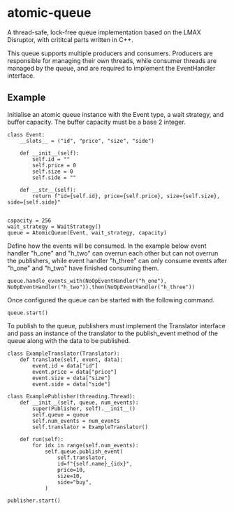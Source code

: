 # atomic-queue
A thread-safe, lock-free queue implementation based on the LMAX Disruptor, with crititcal parts written in C++.

This queue supports multiple producers and consumers. Producers are responsible for managing their own threads,
while consumer threads are managed by the queue, and are required to implement the EventHandler interface.

## Example

Initialise an atomic queue instance with the Event type, a wait strategy, and buffer capacity. The buffer capacity must be a base 2 integer.

```
class Event:
    __slots__ = ("id", "price", "size", "side")

    def __init__(self):
        self.id = ""
        self.price = 0
        self.size = 0
        self.side = ""

    def __str__(self):
        return f"id={self.id}, price={self.price}, size={self.size}, side={self.side}"


capacity = 256
wait_strategy = WaitStrategy()
queue = AtomicQueue(Event, wait_strategy, capacity)
```

Define how the events will be consumed. In the example below event handler "h_one" and "h_two" can overrun each other but can not overrun the publishers, while event handler "h_three" can only consume events after "h_one" and "h_two" have finished consuming them.

```
queue.handle_events_with(NoOpEventHandler("h_one"), NoOpEventHandler("h_two")).then(NoOpEventHandler("h_three"))
```

Once configured the queue can be started with the following command.

```
queue.start()
```

To publish to the queue, publishers must implement the Translator interface and pass an instance of the translator to the publish_event method of the queue along with the data to be published.


```
class ExampleTranslator(Translator):
    def translate(self, event, data):
        event.id = data["id"]
        event.price = data["price"]
        event.size = data["size"]
        event.side = data["side"]

class ExamplePublisher(threading.Thread):
    def __init__(self, queue, num_events):
        super(Publisher, self).__init__()
        self.queue = queue
        self.num_events = num_events
        self.translator = ExampleTranslator()

    def run(self):
        for idx in range(self.num_events):
            self.queue.publish_event(
                self.translator,
                id=f"{self.name}_{idx}",
                price=10,
                size=10,
                side="buy",
            )

publisher.start()
```